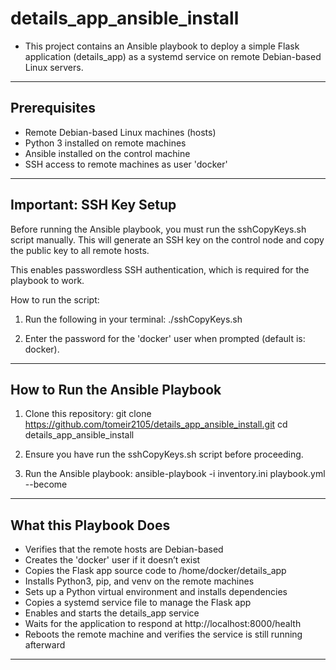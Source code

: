 # details_app_ansible_install

- This project contains an Ansible playbook to deploy a simple Flask application (details_app) as a systemd service on remote Debian-based Linux servers.

---

## Prerequisites

- Remote Debian-based Linux machines (hosts)
- Python 3 installed on remote machines
- Ansible installed on the control machine
- SSH access to remote machines as user 'docker'

---

## Important: SSH Key Setup

Before running the Ansible playbook, you must run the sshCopyKeys.sh script manually. This will generate an SSH key on the control node and copy the public key to all remote hosts.

This enables passwordless SSH authentication, which is required for the playbook to work.

How to run the script:

1. Run the following in your terminal:
   ./sshCopyKeys.sh

2. Enter the password for the 'docker' user when prompted (default is: docker).

---

## How to Run the Ansible Playbook

1. Clone this repository:
   git clone https://github.com/tomeir2105/details_app_ansible_install.git
   cd details_app_ansible_install

2. Ensure you have run the sshCopyKeys.sh script before proceeding.

3. Run the Ansible playbook:
   ansible-playbook -i inventory.ini playbook.yml --become

---

## What this Playbook Does

- Verifies that the remote hosts are Debian-based
- Creates the 'docker' user if it doesn’t exist
- Copies the Flask app source code to /home/docker/details_app
- Installs Python3, pip, and venv on the remote machines
- Sets up a Python virtual environment and installs dependencies
- Copies a systemd service file to manage the Flask app
- Enables and starts the details_app service
- Waits for the application to respond at http://localhost:8000/health
- Reboots the remote machine and verifies the service is still running afterward

---
